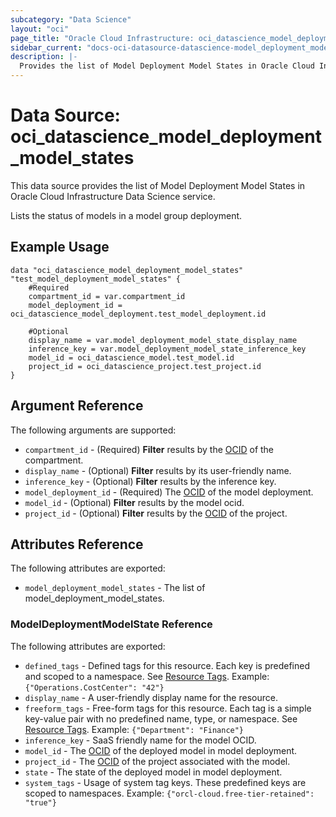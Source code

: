 ```yaml
---
subcategory: "Data Science"
layout: "oci"
page_title: "Oracle Cloud Infrastructure: oci_datascience_model_deployment_model_states"
sidebar_current: "docs-oci-datasource-datascience-model_deployment_model_states"
description: |-
  Provides the list of Model Deployment Model States in Oracle Cloud Infrastructure Data Science service
---
```


# Data Source: oci_datascience_model_deployment_model_states
This data source provides the list of Model Deployment Model States in Oracle Cloud Infrastructure Data Science service.

Lists the status of models in a model group deployment.

## Example Usage

```hcl
data "oci_datascience_model_deployment_model_states" "test_model_deployment_model_states" {
	#Required
	compartment_id = var.compartment_id
	model_deployment_id = oci_datascience_model_deployment.test_model_deployment.id

	#Optional
	display_name = var.model_deployment_model_state_display_name
	inference_key = var.model_deployment_model_state_inference_key
	model_id = oci_datascience_model.test_model.id
	project_id = oci_datascience_project.test_project.id
}
```

## Argument Reference

The following arguments are supported:

* `compartment_id` - (Required) <b>Filter</b> results by the [OCID](https://docs.cloud.oracle.com/iaas/Content/General/Concepts/identifiers.htm) of the compartment.
* `display_name` - (Optional) <b>Filter</b> results by its user-friendly name.
* `inference_key` - (Optional) <b>Filter</b> results by the inference key.
* `model_deployment_id` - (Required) The [OCID](https://docs.cloud.oracle.com/iaas/Content/General/Concepts/identifiers.htm) of the model deployment.
* `model_id` - (Optional) <b>Filter</b> results by the model ocid.
* `project_id` - (Optional) <b>Filter</b> results by the [OCID](https://docs.cloud.oracle.com/iaas/Content/General/Concepts/identifiers.htm) of the project.


## Attributes Reference

The following attributes are exported:

* `model_deployment_model_states` - The list of model_deployment_model_states.

### ModelDeploymentModelState Reference

The following attributes are exported:

* `defined_tags` - Defined tags for this resource. Each key is predefined and scoped to a namespace. See [Resource Tags](https://docs.cloud.oracle.com/iaas/Content/General/Concepts/resourcetags.htm). Example: `{"Operations.CostCenter": "42"}` 
* `display_name` - A user-friendly display name for the resource.
* `freeform_tags` - Free-form tags for this resource. Each tag is a simple key-value pair with no predefined name, type, or namespace. See [Resource Tags](https://docs.cloud.oracle.com/iaas/Content/General/Concepts/resourcetags.htm). Example: `{"Department": "Finance"}` 
* `inference_key` - SaaS friendly name for the model OCID.
* `model_id` - The [OCID](https://docs.cloud.oracle.com/iaas/Content/General/Concepts/identifiers.htm) of the deployed model in model deployment.
* `project_id` - The [OCID](https://docs.cloud.oracle.com/iaas/Content/General/Concepts/identifiers.htm) of the project associated with the model.
* `state` - The state of the deployed model in model deployment.
* `system_tags` - Usage of system tag keys. These predefined keys are scoped to namespaces. Example: `{"orcl-cloud.free-tier-retained": "true"}` 

